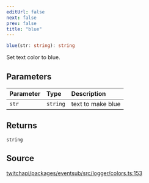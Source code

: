 ```yaml
---
editUrl: false
next: false
prev: false
title: "blue"
---
```


```ts
blue(str: string): string
```

Set text color to blue.

## Parameters

| Parameter | Type | Description |
| :------ | :------ | :------ |
| `str` | `string` | text to make blue |

## Returns

`string`

## Source

[twitchapi/packages/eventsub/src/logger/colors.ts:153](https://github.com/pablornc/twitchapi//blob/b274026/packages/eventsub/src/logger/colors.ts#L153)
